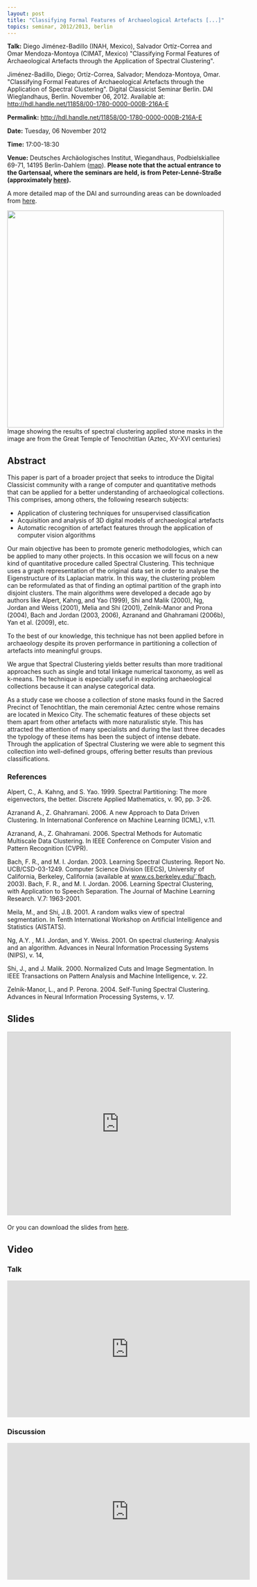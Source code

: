 ```yaml
---
layout: post
title: "Classifying Formal Features of Archaeological Artefacts [...]"
topics: seminar, 2012/2013, berlin
---
```

<p>
<strong>Talk:</strong> Diego Jiménez-Badillo (INAH, Mexico), Salvador Ortíz-Correa and Omar Mendoza-Montoya (CIMAT, Mexico) "Classifying Formal Features of Archaeological Artefacts through the Application of Spectral Clustering".
</p>

<div id="pref_cit_box">
Jiménez-Badillo, Diego; Ortíz-Correa, Salvador; Mendoza-Montoya, Omar. "Classifying Formal Features of Archaeological Artefacts through the Application of Spectral Clustering". Digital Classicist Seminar Berlin. DAI Wieglandhaus, Berlin. November 06, 2012. Available at: <a href="http://hdl.handle.net/11858/00-1780-0000-000B-216A-E" target="_blank">http://hdl.handle.net/11858/00-1780-0000-000B-216A-E</a>
</div>

**Permalink:** <http://hdl.handle.net/11858/00-1780-0000-000B-216A-E>

**Date:** Tuesday, 06 November 2012

**Time:** 17:00-18:30

**Venue:** Deutsches Archäologisches Institut, Wiegandhaus, Podbielskiallee 69-71, 14195 Berlin-Dahlem ([map](http://goo.gl/maps/TfRfy)). **Please note that the actual entrance to the Gartensaal, where the seminars are held, is from Peter-Lenné-Straße (approximately [here](http://goo.gl/maps/v4m9z)).**

A more detailed map of the DAI and surrounding areas can be downloaded from [here](/berlin/files/Anreise_zum_DAI.pdf).

<img src="/berlin/files/Clustering_Software.jpg" width="500px"/>
Image showing the results of spectral clustering applied stone masks in the image are from the Great Temple of Tenochtitlan (Aztec, XV-XVI centuries)

## Abstract

This paper is part of a broader project that seeks to introduce the Digital Classicist community with a range of computer and quantitative methods that can be applied for a better understanding of archaeological collections. This comprises, among others, the following research subjects:

* Application of clustering techniques for unsupervised classification
* Acquisition and analysis of 3D digital models of archaeological artefacts
* Automatic recognition of artefact features through the application of computer vision algorithms

Our main objective has been to promote generic methodologies, which can be applied to many other projects. In this occasion we will focus on a new kind of quantitative procedure called Spectral Clustering. This technique uses a graph representation of the original data set in order to analyse the Eigenstructure of its Laplacian matrix. In this way, the clustering problem can be reformulated as that of finding an optimal partition of the graph into disjoint clusters. The main algorithms were developed a decade ago by authors like Alpert, Kahng, and Yao (1999), Shi and Malik (2000), Ng, Jordan and Weiss (2001), Melia and Shi (2001), Zelnik-Manor and Prona (2004), Bach and Jordan (2003, 2006), Azranand and Ghahramani (2006b), Yan et al. (2009), etc. 

To the best of our knowledge, this technique has not been applied before in archaeology despite its proven performance in partitioning a collection of artefacts into meaningful groups. 

We argue that Spectral Clustering yields better results than more traditional approaches such as single and total linkage numerical taxonomy, as well as k-means. The technique is especially useful in exploring archaeological collections because it can analyse categorical data.

As a study case we choose a collection of stone masks found in the Sacred Precinct of Tenochtitlan, the main ceremonial Aztec centre whose remains are located in Mexico City. The schematic features of these objects set them apart from other artefacts with more naturalistic style. This has attracted the attention of many specialists and during the last three decades the typology of these items has been the subject of intense debate. Through the application of Spectral Clustering we were able to segment this collection into well-defined groups, offering better results than previous classifications.

### References
Alpert, C., A. Kahng, and S. Yao. 1999. Spectral Partitioning: The more eigenvectors, the better. Discrete Applied Mathematics, v. 90, pp. 3-26.

Azranand A., Z. Ghahramani. 2006. A new Approach to Data Driven Clustering. In International Conference on Machine Learning (ICML), v.11.

Azranand, A., Z. Ghahramani. 2006. Spectral Methods for Automatic Multiscale Data Clustering. In IEEE Conference on Computer Vision and Pattern Recognition (CVPR).

Bach, F. R., and M. I. Jordan. 2003. Learning Spectral Clustering. Report No. UCB/CSD-03-1249. Computer Science Division (EECS), University of California, Berkeley, California (available at www.cs.berkeley.edu/˜fbach, 2003).
Bach, F. R., and M. I. Jordan. 2006. Learning Spectral Clustering, with Application to Speech Separation. The Journal of Machine Learning Research. V.7: 1963-2001.

Meila, M., and Shi, J.B. 2001. A random walks view of spectral segmentation. In Tenth International Workshop on Artificial Intelligence and Statistics (AISTATS).

Ng, A.Y. , M.I.  Jordan, and Y. Weiss. 2001. On spectral clustering: Analysis and an algorithm. Advances in Neural Information Processing Systems (NIPS), v. 14,

Shi, J., and J. Malik. 2000. Normalized Cuts and Image Segmentation. In IEEE Transactions on Pattern Analysis and Machine Intelligence, v. 22.

Zelnik-Manor, L., and P. Perona.  2004. Self-Tuning Spectral Clustering. Advances in Neural Information Processing Systems, v. 17.

## Slides

<iframe src="http://de.slideshare.net/slideshow/embed_code/15348332" width="514" height="422" frameborder="0" marginwidth="0" marginheight="0" scrolling="no" style="border:1px solid #CCC;border-width:1px 1px 0;margin-bottom:5px"> </iframe>

Or you can download the slides from [here](/berlin/files/slides/dcsb_jimenez-badillo_06112012.pdf).

## Video

### Talk

<iframe width="560" height="315" src="http://www.youtube.com/embed/BC_ZV40EoD0?rel=0" frameborder="0"> </iframe>

### Discussion

<iframe width="560" height="315" src="http://www.youtube.com/embed/A3r_vX6fm1I?rel=0" frameborder="0"> </iframe>